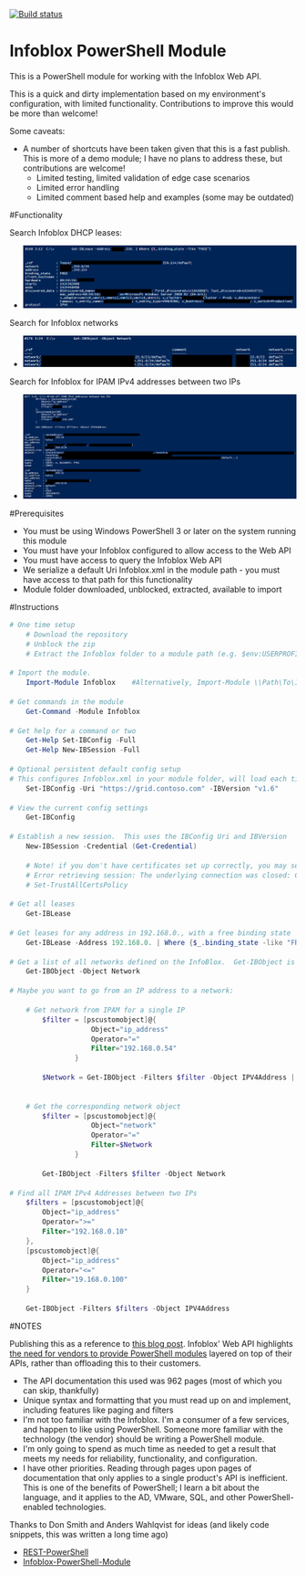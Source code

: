 [![Build status](https://ci.appveyor.com/api/projects/status/9xnsg4e3hfa7uank/branch/master?svg=true)](https://ci.appveyor.com/project/RamblingCookieMonster/infoblox)

Infoblox PowerShell Module
=============

This is a PowerShell module for working with the Infoblox Web API.

This is a quick and dirty implementation based on my environment's configuration, with limited functionality.  Contributions to improve this would be more than welcome!

Some caveats:

 * A number of shortcuts have been taken given that this is a fast publish.  This is more of a demo module; I have no plans to address these, but contributions are welcome!
   * Limited testing, limited validation of edge case scenarios
   * Limited error handling
   * Limited comment based help and examples (some may be outdated)

#Functionality

Search Infoblox DHCP leases:
  * ![Search for Infoblox DHCP leases](/Media/Get-IBLease.png)

Search for Infoblox networks
  * ![Search for Infoblox networks](/Media/Get-IBObject.png)

Search for Infoblox for IPAM IPv4 addresses between two IPs
  * ![Search for Infoblox DHCP leases](/Media/Get-IBObjectFilter.png)

#Prerequisites

 * You must be using Windows PowerShell 3 or later on the system running this module
 * You must have your Infoblox configured to allow access to the Web API
 * You must have access to query the Infoblox Web API
 * We serialize a default Uri Infoblox.xml in the module path - you must have access to that path for this functionality
 * Module folder downloaded, unblocked, extracted, available to import

#Instructions

```powershell
# One time setup
    # Download the repository
    # Unblock the zip
    # Extract the Infoblox folder to a module path (e.g. $env:USERPROFILE\Documents\WindowsPowerShell\Modules\)

# Import the module.
    Import-Module Infoblox    #Alternatively, Import-Module \\Path\To\Infoblox

# Get commands in the module
    Get-Command -Module Infoblox

# Get help for a command or two
    Get-Help Set-IBConfig -Full
    Get-Help New-IBSession -Full

# Optional persistent default config setup
# This configures Infoblox.xml in your module folder, will load each time you import the module
    Set-IBConfig -Uri "https://grid.contoso.com" -IBVersion "v1.6"

# View the current config settings
    Get-IBConfig

# Establish a new session.  This uses the IBConfig Uri and IBVersion
    New-IBSession -Credential (Get-Credential)

    # Note! if you don't have certificates set up correctly, you may see the following error.  Set-TrustAllCertsPolicy is a temporary solution
    # Error retrieving session: The underlying connection was closed: Could not establish trust relationship for the SSL/TLS secure channel.
    # Set-TrustAllCertsPolicy

# Get all leases 
    Get-IBLease

# Get leases for any address in 192.168.0., with a free binding state
    Get-IBLease -Address 192.168.0. | Where {$_.binding_state -like "FREE"}

# Get a list of all networks defined on the InfoBlox.  Get-IBObject is a generic wrapper to pull random object types
    Get-IBObject -Object Network

# Maybe you want to go from an IP address to a network:

    # Get network from IPAM for a single IP
        $filter = [pscustomobject]@{
                    Object="ip_address"
                    Operator="="
                    Filter="192.168.0.54"
                }

        $Network = Get-IBObject -Filters $filter -Object IPV4Address | Select -ExpandProperty network


    # Get the corresponding network object
        $filter = [pscustomobject]@{
                    Object="network"
                    Operator="="
                    Filter=$Network
                }

        Get-IBObject -Filters $filter -Object Network 

# Find all IPAM IPv4 Addresses between two IPs
    $filters = [pscustomobject]@{
        Object="ip_address"
        Operator=">="
        Filter="192.168.0.10"
    },
    [pscustomobject]@{
        Object="ip_address"
        Operator="<="
        Filter="19.168.0.100"
    }

    Get-IBObject -Filters $filters -Object IPV4Address
```
	
#NOTES

  Publishing this as a reference to [this blog post](http://ramblingcookiemonster.github.io/Querying-the-Infoblox-Web-API/).  Infoblox' Web API highlights [the need for vendors to provide PowerShell modules](http://ramblingcookiemonster.github.io/REST-PowerShell-and-Infoblox/) layered on top of their APIs, rather than offloading this to their customers.

  * The API documentation this used was 962 pages (most of which you can skip, thankfully)
  * Unique syntax and formatting that you must read up on and implement, including features like paging and filters
  * I'm not too familiar with the Infoblox.  I'm a consumer of a few services, and happen to like using PowerShell.  Someone more familiar with the technology (the vendor) should be writing a PowerShell module.
  * I'm only going to spend as much time as needed to get a result that meets my needs for reliability, functionality, and configuration.
  * I have other priorities.  Reading through pages upon pages of documentation that only applies to a single product's API is inefficient.  This is one of the benefits of PowerShell; I learn a bit about the language, and it applies to the AD, VMware, SQL, and other PowerShell-enabled technologies.

Thanks to Don Smith and Anders Wahlqvist for ideas (and likely code snippets, this was written a long time ago)

 * [REST-PowerShell](https://github.com/Infoblox-API/REST-PowerShell)
 * [Infoblox-PowerShell-Module](https://github.com/DollarUnderscore/Infoblox-PowerShell-Module)

